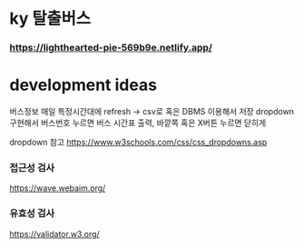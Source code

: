 # ky 탈출버스

### https://lighthearted-pie-569b9e.netlify.app/

# development ideas

버스정보 매일 특정시간대에 refresh -> csv로 혹은 DBMS 이용해서 저장
dropdown 구현해서 버스번호 누르면 버스 시간표 출력, 바깥쪽 혹은 X버튼 누르면 닫히게


dropdown 참고
https://www.w3schools.com/css/css_dropdowns.asp

### 접근성 검사
https://wave.webaim.org/
### 유효성 검사
https://validator.w3.org/
